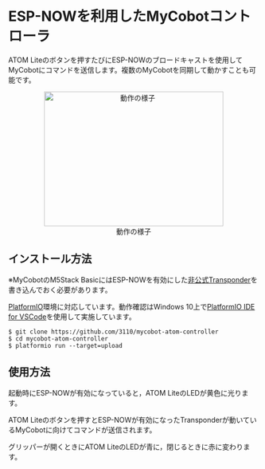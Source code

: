 # ESP-NOWを利用したMyCobotコントローラ

ATOM Liteのボタンを押すたびにESP-NOWのブロードキャストを使用してMyCobotにコマンドを送信します。複数のMyCobotを同期して動かすことも可能です。

<div align="center">
<a href="https://www.youtube.com/watch?feature=player_embedded&v=9meBfmLa9Z8
" target="_blank"><img src="https://img.youtube.com/vi/9meBfmLa9Z8/0.jpg"
alt="動作の様子" width="360" height="270" /></a><br>
動作の様子
</div>

## インストール方法

※MyCobotのM5Stack BasicにはESP-NOWを有効にした[非公式Transponder](https://github.com/3110/mycobot-transponder)を書き込んでおく必要があります。

[PlatformIO](https://platformio.org/)環境に対応しています。動作確認はWindows 10上で[PlatformIO IDE for VSCode](https://platformio.org/install/ide?install=vscode)を使用して実施しています。

```
$ git clone https://github.com/3110/mycobot-atom-controller
$ cd mycobot-atom-controller
$ platformio run --target=upload
```

## 使用方法

起動時にESP-NOWが有効になっていると，ATOM LiteのLEDが黄色に光ります。

ATOM Liteのボタンを押すとESP-NOWが有効になったTransponderが動いているMyCobotに向けてコマンドが送信されます。

グリッパーが開くときにATOM LiteのLEDが青に，閉じるときに赤に変わります。

